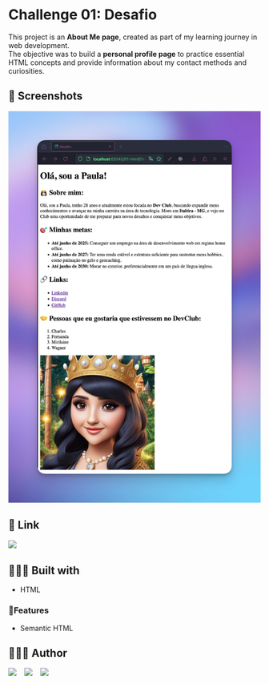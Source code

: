 # Challenge 01: Desafio

This project is an **About Me page**, created as part of my learning journey in web development.  
The objective was to build a **personal profile page** to practice essential HTML concepts and provide
information about my contact methods and curiosities.

## 📸 Screenshots

![desafio](assets/readme/desafio.png)

## 🔗 Link

[![](https://img.shields.io/badge/Vercel-000000.svg?style=for-the-badge&logo=Vercel&logoColor=white)](https://desafio.ipaulaa.dev/)

## 👷🏻‍♀️ Built with

- HTML

### 🚀Features

- Semantic HTML

## 👩🏻‍💻 Author

[![](https://img.shields.io/badge/GitHub-181717.svg?style=for-the-badge&logo=GitHub&logoColor=white)](https://www.github.com/ipaulaa)
&nbsp;&nbsp;
[![](https://img.shields.io/badge/LinkedIn-0A66C2.svg?style=for-the-badge&logo=LinkedIn&logoColor=white)](https://www.linkedin.com/in/ipaulaa)
&nbsp;&nbsp;
[![](https://img.shields.io/badge/Frontend%20Mentor-3F54A3.svg?style=for-the-badge&logo=Frontend-Mentor&logoColor=white)](https://www.frontendmentor.io/profile/ipaulaa)

